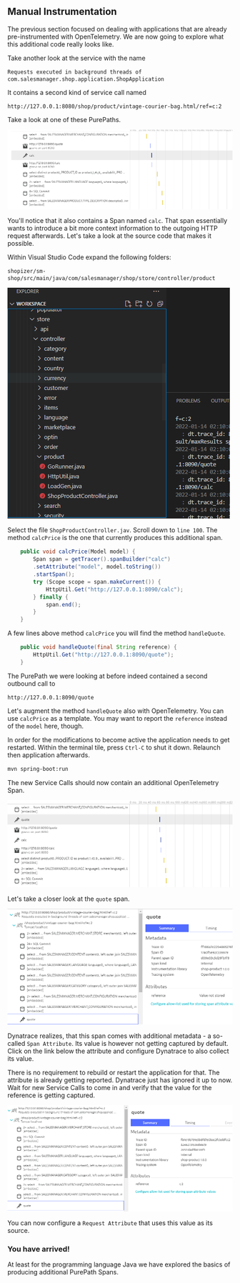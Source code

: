 ## Manual Instrumentation

The previous section focused on dealing with applications that are already pre-instrumented with OpenTelemetry.
We are now going to explore what this additional code really looks like.

Take another look at the service with the name
```
Requests executed in background threads of com.salesmanager.shop.application.ShopApplication
```
It contains a second kind of service call named
```
http://127.0.0.1:8080/shop/product/vintage-courier-bag.html/ref=c:2
```
Take a look at one of these PurePaths.

![Enable OpenTelemetry](../../assets/images/pure-paths-02.png)

You'll notice that it also contains a Span named `calc`. That span essentially wants to introduce a bit more context information to the outgoing HTTP request afterwards.
Let's take a look at the source code that makes it possible.

Within Visual Studio Code expand the following folders:
```
shopizer/sm-shop/src/main/java/com/salesmanager/shop/store/controller/product
```

![Product Controller](../../assets/images/shop-product-controller.png)

Select the file `ShopProductController.jav`. Scroll down to `line 100`. The method `calcPrice` is the one that currently produces this additional span.

```java
	public void calcPrice(Model model) {
		Span span = getTracer().spanBuilder("calc")
		.setAttribute("model", model.toString())
		.startSpan();
		try (Scope scope = span.makeCurrent()) {
			HttpUtil.Get("http://127.0.0.1:8090/calc");						
		} finally {
			span.end();
		}
	}
```

A few lines above method `calcPrice` you will find the method `handleQuote`. 

```java
	public void handleQuote(final String reference) {
		HttpUtil.Get("http://127.0.0.1:8090/quote");
	}
```

The PurePath we were looking at before indeed contained a second outbound call to
```
http://127.0.0.1:8090/quote
```

Let's augment the method `handleQuote` also with OpenTelemetry. You can use `calcPrice` as a template. You may want to report the `reference` instead of the `model` here, though.

In order for the modifications to become active the application needs to get restarted. Within the terminal tile, press `Ctrl-C` to shut it down. Relaunch then application afterwards.
```bash
mvn spring-boot:run
```

The new Service Calls should now contain an additional OpenTelemetry Span.

![PurePath 3](../../assets/images/pure-paths-03.png)

Let's take a closer look at the `quote` span.

![PurePath 3](../../assets/images/value-not-store.png)

Dynatrace realizes, that this span comes with additional metadata - a so-called `Span Attribute`. Its value is however not getting captured by default. Click on the link below the attribute and configure Dynatrace to also collect its value.

There is no requirement to rebuild or restart the application for that. The attribute is already getting reported. Dynatrace just has ignored it up to now.
Wait for new Service Calls to come in and verify that the value for the reference is getting captured.

![PurePath 3](../../assets/images/value-stored.png)

You can now configure a `Request Attribute` that uses this value as its source.

### You have arrived!
At least for the programming language Java we have explored the basics of producing additional PurePath Spans.
